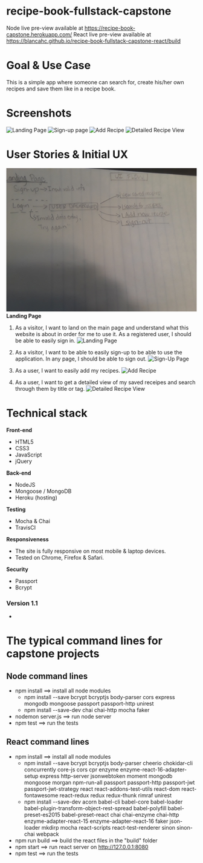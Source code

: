 # recipe-book-fullstack-capstone
Node live pre-view available at https://recipe-book-capstone.herokuapp.com/
React live pre-view available at https://blancahc.github.io/recipe-book-fullstack-capstone-react/build

# Goal & Use Case

This is a simple app where someone can search for, create his/her own recipes and save them like in a recipe book.

# Screenshots
![Landing Page](https://github.com/blancahc/recipe-book-fullstack-capstone/blob/master/git-hub-images/landing-page-ss.png)
![Sign-up page](https://github.com/blancahc/recipe-book-fullstack-capstone/blob/master/git-hub-images/signup-page-ss.png)
![Add Recipe](https://github.com/blancahc/recipe-book-fullstack-capstone/blob/master/git-hub-images/add-recipe-form-ss.png)
![Detailed Recipe View](https://github.com/blancahc/recipe-book-fullstack-capstone/blob/master/git-hub-images/my-recipes-page-ss.png)
# User Stories & Initial UX
![UI Flow](git-hub-images/ui-flow.jpg)
**Landing Page**

1. As a visitor, I want to land on the main page and understand what this website is about in order for me to use it. As a registered user, I should be able to easily sign in.
![Landing Page](https://github.com/blancahc/recipe-book-fullstack-capstone/blob/master/git-hub-images/landing.PNG)

2. As a visitor, I want to be able to easily sign-up to be able to use the application. In any page, I should be able to sign out.
![Sign-Up Page](https://github.com/blancahc/recipe-book-fullstack-capstone/blob/master/git-hub-images/signup.PNG)

3. As a user, I want to easily add my recipes.
![Add Recipe](https://github.com/blancahc/recipe-book-fullstack-capstone/blob/master/git-hub-images/add-recipe.PNG)

4. As a user, I want to get a detailed view of my saved receipes and search through them by title or tag.
![Detailed Recipe View](https://github.com/blancahc/recipe-book-fullstack-capstone/blob/master/git-hub-images/Detailed-view.PNG)

# Technical stack

**Front-end**
 * HTML5
 * CSS3
 * JavaScript
 * jQuery

**Back-end**
 * NodeJS
 * Mongoose / MongoDB
 * Heroku (hosting)

**Testing**
 * Mocha & Chai
 * TravisCI

**Responsiveness**
 * The site is fully responsive on most mobile & laptop devices.
 * Tested on Chrome, Firefox & Safari.

**Security**
 * Passport
 * Bcrypt

### Version 1.1
 *

#  The typical command lines for capstone projects

## Node command lines
* npm install ==> install all node modules
    * npm install --save bcrypt bcryptjs body-parser cors express mongodb mongoose passport passport-http unirest
    * npm install --save-dev chai chai-http mocha faker
* nodemon server.js ==> run node server
* npm test ==> run the tests

## React command lines
* npm install ==> install all node modules
    * npm install --save bcrypt bcryptjs body-parser cheerio chokidar-cli concurrently core-js cors cpr enzyme enzyme-react-16-adapter-setup express http-server jsonwebtoken moment mongodb mongoose morgan npm-run-all passport passport-http passport-jwt passport-jwt-strategy react react-addons-test-utils react-dom react-fontawesome react-redux redux redux-thunk rimraf unirest
    * npm install --save-dev acorn babel-cli babel-core babel-loader babel-plugin-transform-object-rest-spread babel-polyfill babel-preset-es2015 babel-preset-react chai chai-enzyme chai-http enzyme-adapter-react-15 enzyme-adapter-react-16 faker json-loader mkdirp mocha react-scripts react-test-renderer sinon sinon-chai webpack
* npm run build ==> build the react files in the "build" folder
* npm start ==> run react server on http://127.0.0.1:8080
* npm test ==> run the tests
